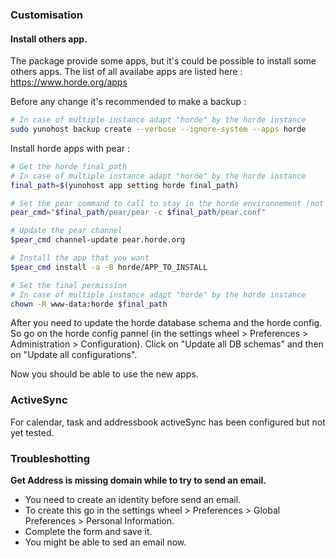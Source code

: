### Customisation

#### Install others app.

The package provide some apps, but it's could be possible to install some others apps. The list of all availabe apps are listed here : https://www.horde.org/apps

Before any change it's recommended to make a backup :
```bash
# In case of multiple instance adapt "horde" by the horde instance
sudo yunohost backup create --verbose --ignore-system --apps horde
```

Install horde apps with pear :

```bash
# Get the horde final_path
# In case of multiple instance adapt "horde" by the horde instance
final_path=$(yunohost app setting horde final_path)

# Set the pear command to call to stay in the horde environnement (not in the global system environnement)
pear_cmd="$final_path/pear/pear -c $final_path/pear.conf"

# Update the pear channel
$pear_cmd channel-update pear.horde.org

# Install the app that you want
$pear_cmd install -a -B horde/APP_TO_INSTALL

# Set the final permission
# In case of multiple instance adapt "horde" by the horde instance
chown -R www-data:horde $final_path

```

After you need to update the horde database schema and the horde config. So go on the horde config pannel (in the settings wheel > Preferences > Administration > Configuration). Click on "Update all DB schemas" and then on "Update all configurations".

Now you should be able to use the new apps.

### ActiveSync

For calendar, task and addressbook activeSync has been configured but not yet tested.

### Troubleshotting

**Get Address is missing domain while to try to send an email.**

- You need to create an identity before send an email.
- To create this go in the settings wheel > Preferences > Global Preferences > Personal Information.
- Complete the form and save it.
- You might be able to sed an email now.
